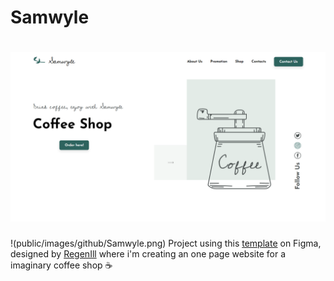 # Samwyle
<h1 align="center">
    <img alt="Happy" title="Happy" src="public/images/github/Samwyle.png" />
</h1>


!(public/images/github/Samwyle.png)
Project using this [template](https://www.figma.com/community/file/997834539634615226) on Figma, designed by [RegenIll](https://www.figma.com/@rengen_ill) where i'm creating an one page website for a imaginary coffee shop :coffee:
